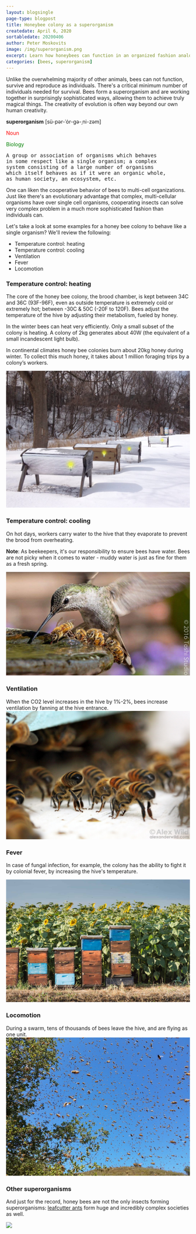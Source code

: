 ```yaml
---
layout: blogsingle
page-type: blogpost
title: Honeybee colony as a superorganism
createdate: April 6, 2020
sortabledate: 20200406
author: Peter Moskovits
image: /img/superorganism.png
excerpt: Learn how honeybees can function in an organized fashion analogous in some ways to the functioning of a single biological organism.
categories: [bees, superorganism]
---
```


Unlike the overwhelming majority of other animals, bees can not function, survive and reproduce as individuals. There's a critical minimum number of individuals needed for survival. Bees form a superorganism and are working together in surprisingly sophisticated ways, allowing them to achieve truly magical things. The creativity of evolution is often way beyond our own human creativity.

<b>superorganism</b> [sü-pər-ˈȯr-gə-ˌni-zəm]
<p style="color:red">Noun</p>
<p style="color:green">Biology</p>
<pre>
A group or association of organisms which behaves
in some respect like a single organism; a complex
system consisting of a large number of organisms
which itself behaves as if it were an organic whole,
as human society, an ecosystem, etc.
</pre>

One can liken the cooperative behavior of bees to multi-cell organizations. Just like there's an evolutionary advantage that complex, multi-cellular organisms have over single cell organisms, cooperating insects can solve very complex problem in a much more sophisticated fashion than individuals can.

Let's take a look at some examples for a honey bee colony to behave like a single organism? We'll review the following:
<ul>
  <li>
    Temperature control: heating
  </li>
  <li>
    Temperature control: cooling
  </li>
  <li>
    Ventilation
  </li>
  <li>
    Fever
  </li>  
  <li>
    Locomotion
  </li>  
</ul>

<h3>Temperature control: heating</h3>  

The core of the honey bee colony, the brood chamber, is kept between 34C and 36C (93F-96F), even as outside temperature is extremely cold or extremely hot; between -30C & 50C (-20F to 120F). Bees adjust the temperature of the hive by adjusting their metabolism, fueled by honey.

In the winter bees can heat very efficiently. Only a small subset of the colony is heating. A colony of 2kg generates about 40W (the equivalent of a small incandescent light bulb).

In continental climates honey bee colonies burn about 20kg honey during winter. To collect this much honey, it takes about 1 million foraging trips by a colony’s workers.

<img src="img/colony-temperature-control.png">

<h3>Temperature control: cooling</h3>  
On hot days, workers carry water to the hive that they evaporate to prevent the brood from overheating.

<b>Note</b>: As beekeepers, it's our responsibility to ensure bees have water. Bees are not picky when it comes to water - muddy water is just as fine for them as a fresh spring.

<img src="img/pollinators-drinking.png">

<h3>Ventilation</h3>
When the CO2 level increases in the hive by 1%-2%, bees increase ventilation by fanning at the hive entrance.

<img src="img/ventilation.png">

<h3>Fever</h3>  

In case of fungal infection, for example, the colony has the ability to fight it by colonial fever, by increasing the hive's temperature.

<img src="img/fever.png">

<h3>Locomotion</h3>  
During a swarm, tens of thousands of bees leave the hive, and are flying as one unit.


<img src="img/swarm-locomotion.jpg">

<h3>Other superorganisms</h3>

And just for the record, honey bees are not the only insects forming superorganisms: <a href="https://en.wikipedia.org/wiki/Leafcutter_ant">leafcutter ants</a> form huge and incredibly complex societies as well.

<img src="img/Atta_cephalotes-pjt.jpg">
